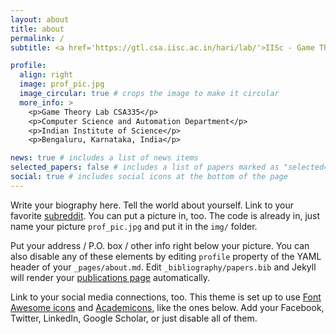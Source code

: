 ```yaml
---
layout: about
title: about
permalink: /
subtitle: <a href='https://gtl.csa.iisc.ac.in/hari/lab/'>IISc - Game Theory Lab</a>

profile:
  align: right
  image: prof_pic.jpg
  image_circular: true # crops the image to make it circular
  more_info: >
    <p>Game Theory Lab CSA335</p>
    <p>Computer Science and Automation Department</p>
    <p>Indian Institute of Science</p>
    <p>Bengaluru, Karnataka, India</p>

news: true # includes a list of news items
selected_papers: false # includes a list of papers marked as "selected={true}"
social: true # includes social icons at the bottom of the page
---
```


Write your biography here. Tell the world about yourself. Link to your favorite [subreddit](http://reddit.com). You can put a picture in, too. The code is already in, just name your picture `prof_pic.jpg` and put it in the `img/` folder.

Put your address / P.O. box / other info right below your picture. You can also disable any of these elements by editing `profile` property of the YAML header of your `_pages/about.md`. Edit `_bibliography/papers.bib` and Jekyll will render your [publications page](/al-folio/publications/) automatically.

Link to your social media connections, too. This theme is set up to use [Font Awesome icons](https://fontawesome.com/) and [Academicons](https://jpswalsh.github.io/academicons/), like the ones below. Add your Facebook, Twitter, LinkedIn, Google Scholar, or just disable all of them.
